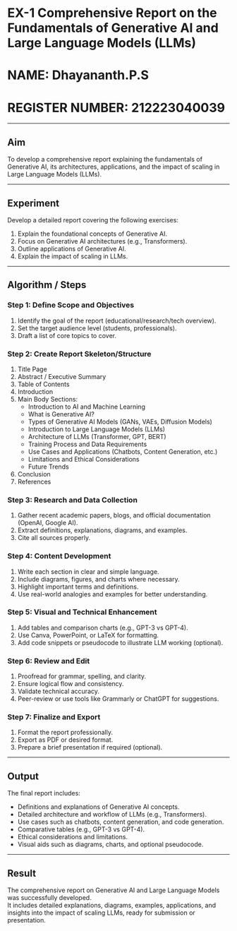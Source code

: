 # EX-1  Comprehensive Report on the Fundamentals of Generative AI and Large Language Models (LLMs)

# NAME: Dhayananth.P.S  
# REGISTER NUMBER: 212223040039  

---

## Aim
To develop a comprehensive report explaining the fundamentals of Generative AI, its architectures, applications, and the impact of scaling in Large Language Models (LLMs).

---

## Experiment
Develop a detailed report covering the following exercises:

1. Explain the foundational concepts of Generative AI.  
2. Focus on Generative AI architectures (e.g., Transformers).  
3. Outline applications of Generative AI.  
4. Explain the impact of scaling in LLMs.

---

## Algorithm / Steps

### Step 1: Define Scope and Objectives
1. Identify the goal of the report (educational/research/tech overview).  
2. Set the target audience level (students, professionals).  
3. Draft a list of core topics to cover.

### Step 2: Create Report Skeleton/Structure
1. Title Page  
2. Abstract / Executive Summary  
3. Table of Contents  
4. Introduction  
5. Main Body Sections:
   - Introduction to AI and Machine Learning  
   - What is Generative AI?  
   - Types of Generative AI Models (GANs, VAEs, Diffusion Models)  
   - Introduction to Large Language Models (LLMs)  
   - Architecture of LLMs (Transformer, GPT, BERT)  
   - Training Process and Data Requirements  
   - Use Cases and Applications (Chatbots, Content Generation, etc.)  
   - Limitations and Ethical Considerations  
   - Future Trends  
6. Conclusion  
7. References

### Step 3: Research and Data Collection
1. Gather recent academic papers, blogs, and official documentation (OpenAI, Google AI).  
2. Extract definitions, explanations, diagrams, and examples.  
3. Cite all sources properly.

### Step 4: Content Development
1. Write each section in clear and simple language.  
2. Include diagrams, figures, and charts where necessary.  
3. Highlight important terms and definitions.  
4. Use real-world analogies and examples for better understanding.

### Step 5: Visual and Technical Enhancement
1. Add tables and comparison charts (e.g., GPT-3 vs GPT-4).  
2. Use Canva, PowerPoint, or LaTeX for formatting.  
3. Add code snippets or pseudocode to illustrate LLM working (optional).

### Step 6: Review and Edit
1. Proofread for grammar, spelling, and clarity.  
2. Ensure logical flow and consistency.  
3. Validate technical accuracy.  
4. Peer-review or use tools like Grammarly or ChatGPT for suggestions.

### Step 7: Finalize and Export
1. Format the report professionally.  
2. Export as PDF or desired format.  
3. Prepare a brief presentation if required (optional).

---

## Output
The final report includes:  
- Definitions and explanations of Generative AI concepts.  
- Detailed architecture and workflow of LLMs (e.g., Transformers).  
- Use cases such as chatbots, content generation, and code generation.  
- Comparative tables (e.g., GPT-3 vs GPT-4).  
- Ethical considerations and limitations.  
- Visual aids such as diagrams, charts, and optional pseudocode.

---

## Result
The comprehensive report on Generative AI and Large Language Models was successfully developed.  
It includes detailed explanations, diagrams, examples, applications, and insights into the impact of scaling LLMs, ready for submission or presentation.
